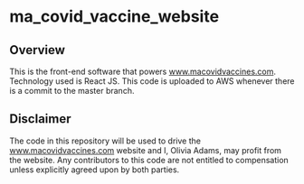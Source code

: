 # ma_covid_vaccine_website
## Overview
This is the front-end software that powers www.macovidvaccines.com. Technology used is React JS. This code is uploaded to AWS whenever there is a commit to the master branch.
## Disclaimer
The code in this repository will be used to drive the www.macovidvaccines.com website and I, Olivia Adams, may profit from the website. Any contributors to this code are not entitled to compensation unless explicitly agreed upon by both parties.
